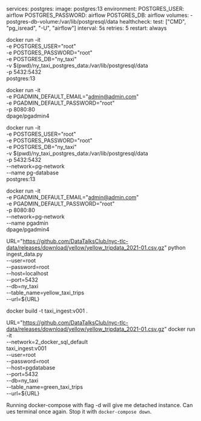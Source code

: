 services:
  postgres:
    image: postgres:13
    environment:
      POSTGRES_USER: airflow
      POSTGRES_PASSWORD: airflow
      POSTGRES_DB: airflow
    volumes:
      - postgres-db-volume:/var/lib/postgresql/data
    healthcheck:
      test: ["CMD", "pg_isread", "-U", "airflow"]
      interval: 5s
      retries: 5
    restart: always

docker run -it \
  -e POSTGRES_USER="root" \
  -e POSTGRES_PASSWORD="root" \
  -e POSTGRES_DB="ny_taxi" \
  -v $(pwd)/ny_taxi_postgres_data:/var/lib/postgresql/data \
  -p 5432:5432 \
  postgres:13

docker run -it \
  -e PGADMIN_DEFAULT_EMAIL="admin@admin.com" \
  -e PGADMIN_DEFAULT_PASSWORD="root" \
  -p 8080:80 \
  dpage/pgadmin4

docker run -it \
  -e POSTGRES_USER="root" \
  -e POSTGRES_PASSWORD="root" \
  -e POSTGRES_DB="ny_taxi" \
  -v $(pwd)/ny_taxi_postgres_data:/var/lib/postgresql/data \
  -p 5432:5432 \
  --network=pg-network \
  --name pg-database \
  postgres:13


docker run -it \
  -e PGADMIN_DEFAULT_EMAIL="admin@admin.com" \
  -e PGADMIN_DEFAULT_PASSWORD="root" \
  -p 8080:80 \
  --network=pg-network \
  --name pgadmin \
  dpage/pgadmin4


URL="https://github.com/DataTalksClub/nyc-tlc-data/releases/download/yellow/yellow_tripdata_2021-01.csv.gz"
python ingest_data.py \
  --user=root \
  --password=root \
  --host=localhost \
  --port=5432 \
  --db=ny_taxi \
  --table_name=yellow_taxi_trips \
  --url=${URL}

docker build -t taxi_ingest:v001 . 

URL="https://github.com/DataTalksClub/nyc-tlc-data/releases/download/yellow/yellow_tripdata_2021-01.csv.gz"
docker run -it \
  --network=2_docker_sql_default\
  taxi_ingest:v001 \
  --user=root \
  --password=root \
  --host=pgdatabase \
  --port=5432 \
  --db=ny_taxi \
  --table_name=green_taxi_trips \
  --url=${URL}

Running docker-compose with flag -d will give me detached instance. Can ues terminal once again. Stop it with `docker-compose down`.